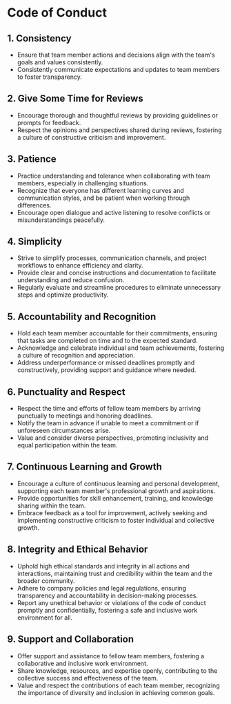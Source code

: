 # Code of Conduct

## 1. Consistency
- Ensure that team member actions and decisions align with the team's goals and values consistently.
- Consistently communicate expectations and updates to team members to foster transparency.

## 2. Give Some Time for Reviews
- Encourage thorough and thoughtful reviews by providing guidelines or prompts for feedback.
- Respect the opinions and perspectives shared during reviews, fostering a culture of constructive criticism and improvement.

## 3. Patience
- Practice understanding and tolerance when collaborating with team members, especially in challenging situations.
- Recognize that everyone has different learning curves and communication styles, and be patient when working through differences.
- Encourage open dialogue and active listening to resolve conflicts or misunderstandings peacefully.

## 4. Simplicity
- Strive to simplify processes, communication channels, and project workflows to enhance efficiency and clarity.
- Provide clear and concise instructions and documentation to facilitate understanding and reduce confusion.
- Regularly evaluate and streamline procedures to eliminate unnecessary steps and optimize productivity.

## 5. Accountability and Recognition
- Hold each team member accountable for their commitments, ensuring that tasks are completed on time and to the expected standard.
- Acknowledge and celebrate individual and team achievements, fostering a culture of recognition and appreciation.
- Address underperformance or missed deadlines promptly and constructively, providing support and guidance where needed.

## 6. Punctuality and Respect
- Respect the time and efforts of fellow team members by arriving punctually to meetings and honoring deadlines.
- Notify the team in advance if unable to meet a commitment or if unforeseen circumstances arise.
- Value and consider diverse perspectives, promoting inclusivity and equal participation within the team.

## 7. Continuous Learning and Growth
- Encourage a culture of continuous learning and personal development, supporting each team member's professional growth and aspirations.
- Provide opportunities for skill enhancement, training, and knowledge sharing within the team.
- Embrace feedback as a tool for improvement, actively seeking and implementing constructive criticism to foster individual and collective growth.

## 8. Integrity and Ethical Behavior
- Uphold high ethical standards and integrity in all actions and interactions, maintaining trust and credibility within the team and the broader community.
- Adhere to company policies and legal regulations, ensuring transparency and accountability in decision-making processes.
- Report any unethical behavior or violations of the code of conduct promptly and confidentially, fostering a safe and inclusive work environment for all.

## 9. Support and Collaboration
- Offer support and assistance to fellow team members, fostering a collaborative and inclusive work environment.
- Share knowledge, resources, and expertise openly, contributing to the collective success and effectiveness of the team.
- Value and respect the contributions of each team member, recognizing the importance of diversity and inclusion in achieving common goals.

